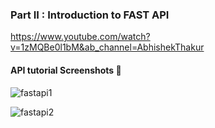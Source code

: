 ### Part II : Introduction to FAST API

https://www.youtube.com/watch?v=1zMQBe0l1bM&ab_channel=AbhishekThakur

#### API tutorial Screenshots 📸

![fastapi1](https://github.com/kshitijzutshi/DAMG7245-Assignment-3-Repo/blob/main/FAST%20API%20Tutorial/fastapi2.PNG)


![fastapi2](https://github.com/kshitijzutshi/DAMG7245-Assignment-3-Repo/blob/main/FAST%20API%20Tutorial/fastapi1.PNG)
